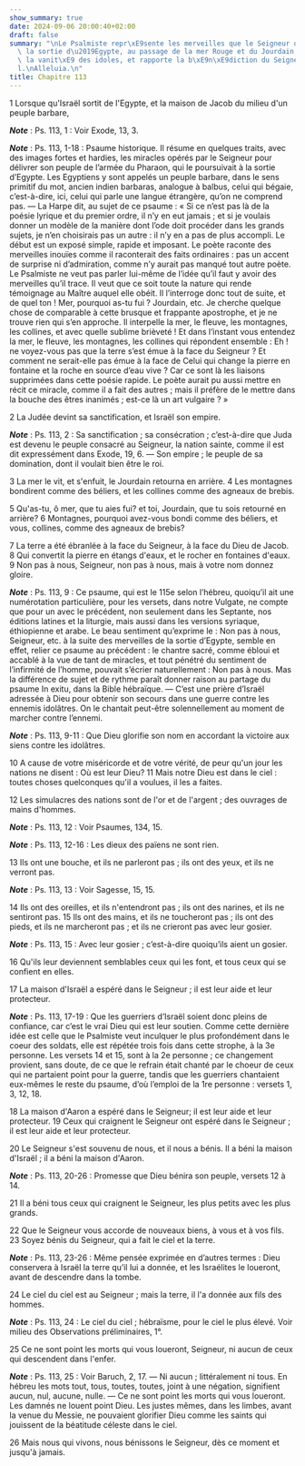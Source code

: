 ```yaml
---
show_summary: true
date: 2024-09-06 20:00:40+02:00
draft: false
summary: "\nLe Psalmiste repr\xE9sente les merveilles que le Seigneur op\xE9ra \xE0\
  \ la sortie d\u2019Egypte, au passage de la mer Rouge et du Jourdain, fait ressortir\
  \ la vanit\xE9 des idoles, et rapporte la b\xE9n\xE9diction du Seigneur sur Isra\xEB\
  l.\nAlleluia.\n"
title: Chapitre 113
---
```





1 Lorsque qu'Israël sortit de l'Egypte, et la maison de Jacob du milieu d'un peuple barbare,

***Note*** :  Ps. 113, 1 : Voir Exode, 13, 3.

***Note*** :  Ps. 113, 1-18 : Psaume historique. Il résume en quelques traits, avec des images fortes et hardies, les miracles opérés par le Seigneur pour délivrer son peuple de l’armée du Pharaon, qui le poursuivait à la sortie d’Egypte. Les Egyptiens y sont appelés un peuple barbare, dans le sens primitif du mot, ancien indien barbaras, analogue à balbus, celui qui bégaie, c’est-à-dire, ici, celui qui parle une langue étrangère, qu’on ne comprend pas. ― La Harpe dit, au sujet de ce psaume : « Si ce n’est pas là de la poésie lyrique et du premier ordre, il n’y en eut jamais ; et si je voulais donner un modèle de la manière dont l’ode doit procéder dans les grands sujets, je n’en choisirais pas un autre : il n’y en a pas de plus accompli. Le début est un exposé simple, rapide et imposant. Le poète raconte des merveilles inouïes comme il raconterait des faits ordinaires : pas un accent de surprise ni d’admiration, comme n’y aurait pas manqué tout autre poète. Le Psalmiste ne veut pas parler lui-même de l’idée qu’il
faut y avoir des merveilles qu’il trace. Il veut que ce soit toute la nature qui rende témoignage au Maître auquel elle obéit. Il l’interroge donc tout de suite, et de quel ton ! Mer, pourquoi as-tu fui ? Jourdain, etc. Je cherche quelque chose de comparable à cette brusque et frappante apostrophe, et je ne trouve rien qui s’en approche. Il interpelle la mer, le fleuve, les montagnes, les collines, et avec quelle sublime brièveté ! Et dans l’instant vous entendez la mer, le fleuve, les montagnes, les collines qui répondent ensemble : Eh ! ne voyez-vous pas que la terre s’est émue à la face du Seigneur ? Et comment ne serait-elle pas émue à la face de Celui qui change la pierre en fontaine et la roche en source d’eau vive ? Car ce sont là les liaisons supprimées dans cette poésie rapide. Le poète aurait pu aussi mettre en récit ce miracle, comme il a fait des autres ; mais il préfère de le mettre dans la bouche des êtres inanimés ; est-ce là un art vulgaire ? »

2 La Judée devint sa sanctification, et Israël son empire.

***Note*** :  Ps. 113, 2 : Sa sanctification ; sa consécration ; c’est-à-dire que Juda est devenu le peuple consacré au Seigneur, la nation sainte, comme il est dit expressément dans Exode, 19, 6. ― Son empire ; le peuple de sa domination, dont il voulait bien être le roi.


3 La mer le vit, et s'enfuit, le Jourdain retourna en arrière. 4 Les montagnes bondirent comme des béliers, et les collines comme des agneaux de brebis.


5 Qu'as-tu, ô mer, que tu aies fui? et toi, Jourdain, que tu sois retourné en arrière? 6 Montagnes, pourquoi avez-vous bondi comme des béliers, et vous, collines, comme des agneaux de brebis?


7 La terre a été ébranlée à la face du Seigneur, à la face du Dieu de Jacob. 8 Qui convertit la pierre en étangs d'eaux, et le rocher en fontaines d'eaux. 9 Non pas à nous, Seigneur, non pas à nous, mais à votre nom donnez gloire.

***Note*** :  Ps. 113, 9 : Ce psaume, qui est le 115e selon l’hébreu, quoiqu’il ait une numérotation particulière, pour les versets, dans notre Vulgate, ne compte que pour un avec le précédent, non seulement dans les Septante, nos éditions latines et la liturgie, mais aussi dans les versions syriaque, éthiopienne et arabe. Le beau sentiment qu’exprime le : Non pas à nous, Seigneur, etc. à la suite des merveilles de la sortie d’Egypte, semble en effet, relier ce psaume au précédent : le chantre sacré, comme ébloui et accablé à la vue de tant de miracles, et tout pénétré du sentiment de l’infirmité de l’homme, pouvait s’écrier naturellement : Non pas à nous. Mas la différence de sujet et de rythme paraît donner raison au partage du psaume In exitu, dans la Bible hébraïque. ― C’est une prière d’Israël adressée à Dieu pour obtenir son secours dans une guerre contre les ennemis idolâtres. On le chantait peut-être solennellement au moment de marcher contre l’ennemi.

***Note*** :  Ps. 113, 9-11 : Que Dieu glorifie son nom en accordant la victoire aux siens contre les idolâtres.

10 A cause de votre miséricorde et de votre vérité, de peur qu'un jour les nations ne disent : Où est leur Dieu? 11 Mais notre Dieu est dans le ciel : toutes choses quelconques qu'il a voulues, il les a faites.


12 Les simulacres des nations sont de l'or et de l'argent ; des ouvrages de mains d'hommes.

***Note*** :  Ps. 113, 12 : Voir Psaumes, 134, 15.

***Note*** :  Ps. 113, 12-16 : Les dieux des païens ne sont rien.

13 Ils ont une bouche, et ils ne parleront pas ; ils ont des yeux, et ils ne verront pas.

***Note*** :  Ps. 113, 13 : Voir Sagesse, 15, 15.

14 Ils ont des oreilles, et ils n'entendront pas ; ils ont des narines, et ils ne sentiront pas. 15 Ils ont des mains, et ils ne toucheront pas ; ils ont des pieds, et ils ne marcheront pas ; et ils ne crieront pas avec leur gosier.

***Note*** :  Ps. 113, 15 : Avec leur gosier ; c’est-à-dire quoiqu’ils aient un gosier.

16 Qu'ils leur deviennent semblables ceux qui les font, et tous ceux qui se confient en elles.


17 La maison d'Israël a espéré dans le Seigneur ; il est leur aide et leur protecteur.

***Note*** :  Ps. 113, 17-19 : Que les guerriers d’Israël soient donc pleins de confiance, car c’est le vrai Dieu qui est leur soutien. Comme cette dernière idée est celle que le Psalmiste veut inculquer le plus profondément dans le coeur des soldats, elle est répétée trois fois dans cette strophe, à la 3e personne. Les versets 14 et 15, sont à la 2e personne ; ce changement provient, sans doute, de ce que le refrain était chanté par le choeur de ceux qui ne partaient point pour la guerre, tandis que les guerriers chantaient eux-mêmes le reste du psaume, d’où l’emploi de la 1re personne : versets 1, 3, 12, 18.

18 La maison d'Aaron a espéré dans le Seigneur; il est leur aide et leur protecteur. 19 Ceux qui craignent le Seigneur ont espéré dans le Seigneur ; il est leur aide et leur protecteur.


20 Le Seigneur s'est souvenu de nous, et il nous a bénis. Il a béni la maison d'Israël ; il a béni la maison d'Aaron.

***Note*** :  Ps. 113, 20-26 : Promesse que Dieu bénira son peuple, versets 12 à 14.

21 Il a béni tous ceux qui craignent le Seigneur, les plus petits avec les plus grands.


22 Que le Seigneur vous accorde de nouveaux biens, à vous et à vos fils. 23 Soyez bénis du Seigneur, qui a fait le ciel et la terre.

***Note*** :  Ps. 113, 23-26 : Même pensée exprimée en d’autres termes : Dieu conservera à Israël la terre qu’il lui a donnée, et les Israélites le loueront, avant de descendre dans la tombe.

24 Le ciel du ciel est au Seigneur ; mais la terre, il l'a donnée aux fils des hommes.

***Note*** :  Ps. 113, 24 : Le ciel du ciel ; hébraïsme, pour le ciel le plus élevé. Voir milieu des Observations préliminaires, 1°.


25 Ce ne sont point les morts qui vous loueront, Seigneur, ni aucun de ceux qui descendent dans l'enfer.

***Note*** :  Ps. 113, 25 : Voir Baruch, 2, 17. ― Ni aucun ; littéralement ni tous. En hébreu les mots tout, tous, toutes, toutes, joint à une négation, signifient aucun, nul, aucune, nulle. ― Ce ne sont point les morts qui vous loueront. Les damnés ne louent point Dieu. Les justes mêmes, dans les limbes, avant la venue du Messie, ne pouvaient glorifier Dieu comme les saints qui jouissent de la béatitude céleste dans le ciel.

26 Mais nous qui vivons, nous bénissons le Seigneur, dès ce moment et jusqu'à jamais.

